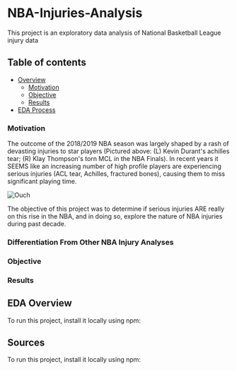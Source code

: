 # NBA-Injuries-Analysis
This project is an exploratory data analysis of National Basketball League injury data 
## Table of contents
* [Overview](#overview)
	* [Motivation](#motivation)
	* [Objective](#objective)
	* [Results](#results)
* [EDA Process](#eda-process)

### Motivation	

The outcome of the 2018/2019 NBA season was largely shaped by a rash of devasting injuries to star players (Pictured above: (L) Kevin Durant's achilles tear; (R) Klay Thompson's torn MCL in the NBA Finals). In recent years it SEEMS like an increasing number of high profile players are experiencing serious injuries (ACL tear, Achilles, fractured bones), causing them to miss significant playing time.

![Ouch](https://github.com/elap733/NBA-Injuries-Analysis/blob/master/references/02_images/injury.png)

The objective of this project was to determine if serious injuries ARE really on this rise in the NBA, and in doing so, explore the nature of NBA injuries during past decade.

### Differentiation From Other NBA Injury Analyses




### Objective
### Results
	
## EDA Overview
To run this project, install it locally using npm:

## Sources
To run this project, install it locally using npm:
